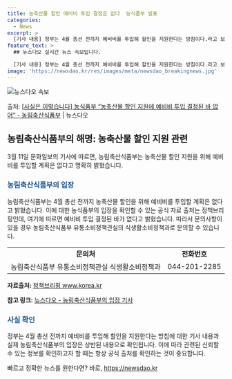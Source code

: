```yaml
---
title: 농축산물 할인 예비비 투입 결정은 없다  농식품부 발표
categories:
  - News
excerpt: >
  [기사 내용] 정부는 4월 총선 전까지 예비비를 투입해 할인을 지원한다는 방침이다.라고 보도하였습니다. [농…
feature_text: >
  ## 뉴스다오 실시간 뉴스 속보입니다.

  [기사 내용] 정부는 4월 총선 전까지 예비비를 투입해 할인을 지원한다는 방침이다.라고 보도하였습니다. [농…
image: 'https://newsdao.kr/res/images/meta/newsdao_breakingnews.jpg'
---
```


![뉴스다오 속보](https://newsdao.kr/res/images/meta/newsdao_breakingnews.jpg)

<p>출처: <a href="https://newsdao.kr/3329" rel="dofollow">[사실은 이렇습니다] 농식품부 “농축산물 할인 지원에 예비비 투입 결정된 바 없어” - 농림축산식품부</a> | 뉴스다오</p>

<h2 data-ke-size="size26">농림축산식품부의 해명: 농축산물 할인 지원 관련</h2>
<p data-ke-size="size16">3월 11일 문화일보의 기사에 따르면, 농림축산식품부는 농축산물 할인 지원을 위해 예비비를 투입할 계획은 없다고 명확히 밝혔습니다.</p>

<h3><b><span style="color: #1a5490;">농림축산식품부의 입장</span></b></h3>
<p data-ke-size="size16">농림축산식품부는 4월 총선 전까지 농축산물 할인을 위해 예비비를 투입할 계획은 없다고 밝혔습니다. 이에 대한 농식품부의 입장을 확인할 수 있는 공식 자료 출처는 정책브리핑인데, 여기에 따르면 예비비 투입 결정된 바가 없다고 밝혔습니다. 따라서 문의사항이 있을 경우 농림축산식품부 유통소비정책관실의 식생활소비정책과로 문의할 수 있습니다.</p>

<table>
	<tbody>
		<tr>
			<td style="text-align: center; height: 17px;"><b>문의처</b></td>
			<td style="text-align: center; height: 17px;"><b>전화번호</b></td>
		</tr>
		<tr>
			<td style="text-align: center; height: 17px;">농림축산식품부 유통소비정책관실 식생활소비정책과</td>
			<td style="text-align: center; height: 17px;">044-201-2285</td>
		</tr>
	</tbody>
</table>

<p data-ke-size="size16"><b>자료출처: </b><a href="https://www.korea.kr">정책브리핑 www.korea.kr</a></p>
<p data-ke-size="size16"><b>참고 링크: </b><a href="https://newsdao.kr/3329">뉴스다오 - 농림축산식품부의 입장 기사</a></p>

<h3><b><span style="color: #1a5490;">사실 확인</span></b></h3>
<p data-ke-size="size16">정부는 4월 총선 전까지 예비비를 투입해 할인을 지원한다는 방침에 대한 기사 내용과 실제 농림축산식품부의 입장은 상반된 내용으로 확인됩니다. 이에 따라 관련된 신뢰할 수 있는 정보를 확인하고자 할 때는 항상 공식 출처를 확인하는 것이 중요합니다.</p> 

빠르고 정확한 뉴스를 원한다면? 바로, <a href="https://newsdao.kr" rel="dofollow">https://newsdao.kr</a>


